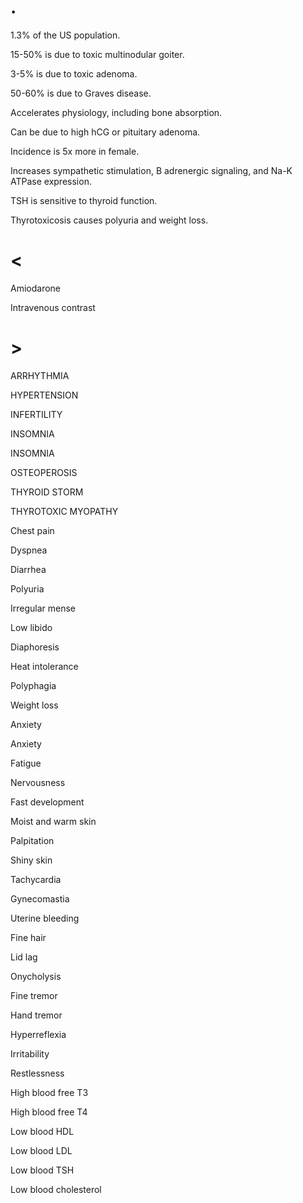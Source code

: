 # .

1.3% of the US population.

15-50% is due to toxic multinodular goiter.

3-5% is due to toxic adenoma.

50-60% is due to Graves disease.

Accelerates physiology, including bone absorption.

Can be due to high hCG or pituitary adenoma.

Incidence is 5x more in female.

Increases sympathetic stimulation, B adrenergic signaling, and Na-K ATPase expression.

TSH is sensitive to thyroid function.

Thyrotoxicosis causes polyuria and weight loss.

# <

Amiodarone

Intravenous contrast

# >

ARRHYTHMIA

HYPERTENSION

INFERTILITY

INSOMNIA

INSOMNIA

OSTEOPEROSIS

THYROID STORM

THYROTOXIC MYOPATHY

Chest pain

Dyspnea

Diarrhea

Polyuria

Irregular mense

Low libido

Diaphoresis

Heat intolerance

Polyphagia

Weight loss

Anxiety

Anxiety

Fatigue

Nervousness

Fast development

Moist and warm skin

Palpitation

Shiny skin

Tachycardia

Gynecomastia

Uterine bleeding

Fine hair

Lid lag

Onycholysis

Fine tremor

Hand tremor

Hyperreflexia

Irritability

Restlessness

High blood free T3

High blood free T4

Low blood HDL

Low blood LDL

Low blood TSH

Low blood cholesterol
